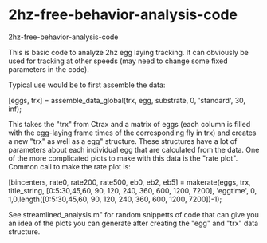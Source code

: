 # 2hz-free-behavior-analysis-code
 2hz-free-behavior-analysis-code

This is basic code to analyze 2hz egg laying tracking. It can obviously be used for tracking at other speeds (may need to change some fixed parameters in the code). 

Typical use would be to first assemble the data:

[eggs, trx] = assemble_data_global(trx, egg, substrate, 0, 'standard', 30, inf);

This takes the "trx" from Ctrax and a matrix of eggs (each column is filled with the egg-laying frame times of the corresponding fly in trx) and creates a new "trx" as well as a egg" structure. These structures have a lot of parameters about each individual egg that are calculated from the data. One of the more complicated plots to make with this data is the "rate plot". Common call to make the rate plot is:

[bincenters, rate0, rate200, rate500, eb0, eb2, eb5] = makerate(eggs, trx, title_string, [0:5:30,45,60, 90, 120, 240, 360, 600, 1200, 7200], 'eggtime', 0, 1,0,length([0:5:30,45,60, 90, 120, 240, 360, 600, 1200, 7200])-1);


See streamlined_analysis.m" for random snippetts of code that can give you an idea of the plots you can generate after creating the "egg" and "trx" data structure.